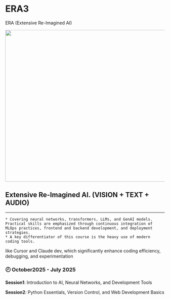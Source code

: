 # ERA3

ERA (Extensive Re-Imagined AI)

  
<img src="https://github.com/user-attachments/assets/7b1f3b09-d9b7-43f8-88e5-aec59eaa44cf" width = 720 height = 480>

## Extensive Re-Imagined AI. (VISION + TEXT + AUDIO)
   -------------------------------------------------

    * Covering neural networks, transformers, LLMs, and GenAI models. Practical skills are emphasized through continuous integration of MLOps practices, frontend and backend development, and deployment strategies.
    * A key differentiator of this course is the heavy use of modern coding tools.
    
like Cursor and Claude dev, which significantly enhance coding efficiency,
debugging, and experimentation
### 🕗 October2025 - July 2025

**Session1**: Introduction to AI, Neural Networks, and Development Tools

**Session2**: Python Essentials, Version Control, and Web Development
Basics
